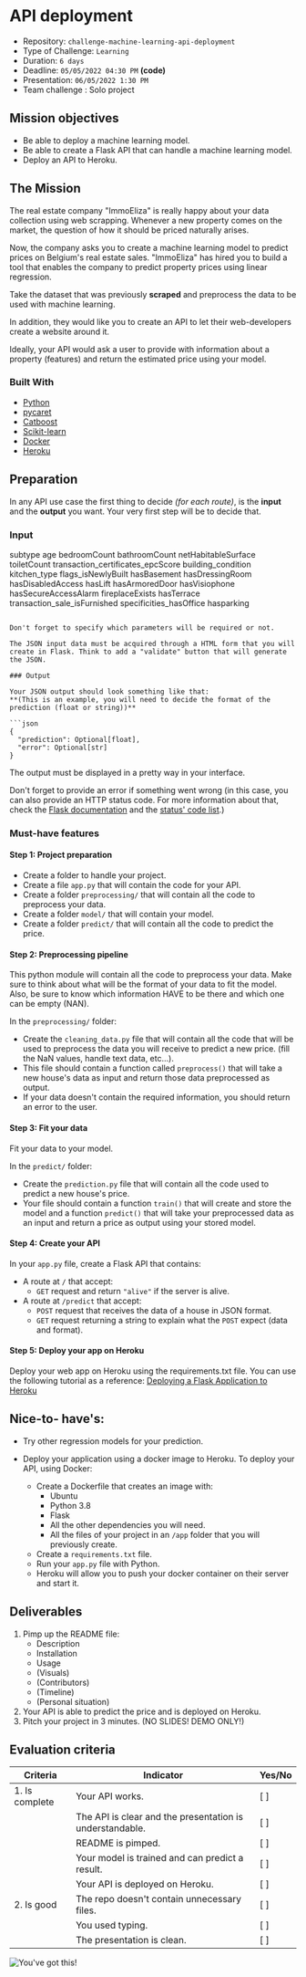 # API deployment

- Repository: `challenge-machine-learning-api-deployment`
- Type of Challenge: `Learning`
- Duration: `6 days`
- Deadline: `05/05/2022 04:30 PM` **(code)**
- Presentation: `06/05/2022 1:30 PM`
- Team challenge : Solo project

## Mission objectives

- Be able to deploy a machine learning model.
- Be able to create a Flask API that can handle a machine learning model.
- Deploy an API to Heroku.

## The Mission

The real estate company "ImmoEliza" is really happy about your data collection using web scrapping. Whenever a new property comes on the market, the question of how it should be priced naturally arises.

Now, the company asks you to create a machine learning model to predict prices on Belgium's real estate sales. "ImmoEliza" has hired you to build a tool that enables the company to predict property prices using linear regression.  

Take the dataset that was previously **scraped** and preprocess the data to be used with machine learning. 

In addition, they would like you to create an API to let their web-developers create a website around it.

Ideally, your API would ask a user to provide with information about a property (features) and return the estimated price using your model.


### Built With

* [Python](https://www.python.org/)
* [pycaret](https://pycaret.org//)
* [Catboost](https://catboost.ai//)
* [Scikit-learn](https://scikit-learn.org/)
* [Docker](https://www.docker.com/)
* [Heroku](https://www.heroku.com/)


## Preparation

In any API use case the first thing to decide _(for each route)_, is the **input** and the **output** you want.
Your very first step will be to decide that.

### Input

subtype
age
bedroomCount
bathroomCount
netHabitableSurface
toiletCount
transaction_certificates_epcScore
building_condition
kitchen_type
flags_isNewlyBuilt
hasBasement
hasDressingRoom
hasDisabledAccess
hasLift
hasArmoredDoor
hasVisiophone
hasSecureAccessAlarm
fireplaceExists
hasTerrace
transaction_sale_isFurnished
specificities_hasOffice
hasparking


```

Don't forget to specify which parameters will be required or not.

The JSON input data must be acquired through a HTML form that you will create in Flask. Think to add a "validate" button that will generate the JSON.

### Output

Your JSON output should look something like that:
**(This is an example, you will need to decide the format of the prediction (float or string))**

```json
{
  "prediction": Optional[float],
  "error": Optional[str]
}
```

The output must be displayed in a pretty way in your interface.

Don't forget to provide an error if something went wrong (in this case, you can also provide an HTTP status code. For more information about that, check the [Flask documentation](https://flask.palletsprojects.com/en/2.0.x/errorhandling/#returning-api-errors-as-json) and the [status' code list](https://developer.mozilla.org/en-US/docs/Web/HTTP/Status).)


### Must-have features

#### Step 1: Project preparation

- Create a folder to handle your project.
- Create a file `app.py` that will contain the code for your API.
- Create a folder `preprocessing/` that will contain all the code to preprocess your data.
- Create a folder `model/` that will contain your model.
- Create a folder `predict/` that will contain all the code to predict the price.

#### Step 2: Preprocessing pipeline

This python module will contain all the code to preprocess your data. Make sure to think about what will be the format of your data to fit the model.
Also, be sure to know which information HAVE to be there and which one can be empty (NAN).

In the `preprocessing/` folder:

- Create the `cleaning_data.py` file that will contain all the code that will be used to preprocess the data you will receive to predict a new price. (fill the NaN values, handle text data, etc...).
- This file should contain a function called `preprocess()` that will take a new house's data as input and return those data preprocessed as output.
- If your data doesn't contain the required information, you should return an error to the user.

#### Step 3: Fit your data

Fit your data to your model.

In the `predict/` folder:

- Create the `prediction.py` file that will contain all the code used to predict a new house's price.
- Your file should contain a function `train()` that will create and store the model and a function `predict()` that will take your preprocessed data as an input and return a price as output using your stored model.

#### Step 4: Create your API

In your `app.py` file, create a Flask API that contains:

- A route at `/` that accept:
  - `GET` request and return `"alive"` if the server is alive.
- A route at `/predict` that accept:
  - `POST` request that receives the data of a house in JSON format.
  - `GET` request returning a string to explain what the `POST` expect (data and format).

#### Step 5: Deploy your app on Heroku
Deploy your web app on Heroku using the requirements.txt file. You can use the following tutorial as a reference: [Deploying a Flask Application to Heroku](https://stackabuse.com/deploying-a-flask-application-to-heroku/) 

## Nice-to- have's:

- Try other regression models for your prediction. 
- Deploy your application using a docker image to Heroku. To deploy your API, using Docker:

  - Create a Dockerfile that creates an image with:
    - Ubuntu
    - Python 3.8
    - Flask
    - All the other dependencies you will need.
    - All the files of your project in an `/app` folder that you will previously create.
  - Create a `requirements.txt` file. 
  - Run your `app.py` file with Python.
  - Heroku will allow you to push your docker container on their server and start it.


## Deliverables

1. Pimp up the README file:
   - Description
   - Installation
   - Usage
   - (Visuals)
   - (Contributors)
   - (Timeline)
   - (Personal situation)
2. Your API is able to predict the price and is deployed on Heroku.
3. Pitch your project in 3 minutes. (NO SLIDES! DEMO ONLY!)

## Evaluation criteria

| Criteria       | Indicator                                                | Yes/No |
| -------------- | -------------------------------------------------------- | ------ |
| 1. Is complete | Your API works.                                          | [ ]    |
|                | The API is clear and the presentation is understandable. | [ ]    |
|                | README is pimped.                                        | [ ]    |
|                | Your model is trained and can predict a result.          | [ ]    |
|                | Your API is deployed on Heroku.              | [ ]    |
| 2. Is good     | The repo doesn't contain unnecessary files.              | [ ]    |
|                | You used typing.                                         | [ ]    |
|                | The presentation is clean.                               | [ ]    |


![You've got this!](https://media.giphy.com/media/YSTLV9MkR248Qvxjz3/giphy.gif)